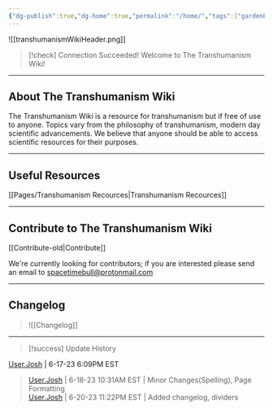 ```yaml
---
{"dg-publish":true,"dg-home":true,"permalink":"/home/","tags":["gardenEntry"],"dgPassFrontmatter":true}
---
```

![[transhumanismWikiHeader.png]]
> [!check] Connection Succeeded!
> Welcome to The Transhumanism Wiki!
> 
---

## About The Transhumanism Wiki

The Transhumanism Wiki is a resource for transhumanism but if free of use to anyone. Topics vary from the philosophy of transhumanism, modern day scientific advancements. We believe that anyone should be able to access scientific resources for their purposes.

---

## Useful Resources

[[Pages/Transhumanism Recources\|Transhumanism Recources]]

---

## Contribute to The Transhumanism Wiki

[[Contribute-old|Contribute]]

We're currently looking for contributors; if you are interested please send an email to [spacetimebull@protonmail.com](mailto:spacetimebull@protonmail.com)

---

## Changelog

> ![[Changelog]]

---

> [!success] Update History
>
  [User.Josh](https://transhumanism.wiki/Contributors/Contributor+Profiles/User.Josh) | 6-17-23 6:09PM EST  
> [User.Josh](https://transhumanism.wiki/Contributors/Contributor+Profiles/User.Josh) | 6-18-23 10:31AM EST | Minor Changes(Spelling), Page Formatting  
> [User.Josh](https://transhumanism.wiki/Contributors/Contributor+Profiles/User.Josh) | 6-20-23 11:22PM EST | Added changelog, dividers
